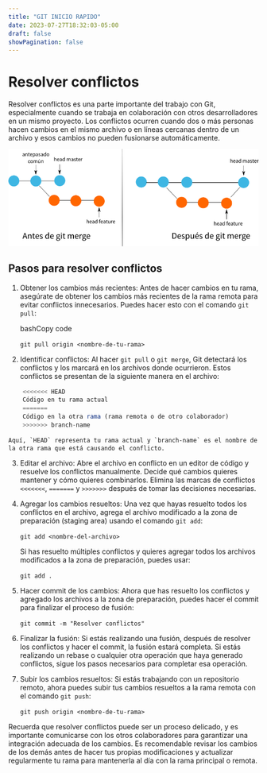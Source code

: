 ```yaml
---
title: "GIT INICIO RAPIDO"
date: 2023-07-27T18:32:03-05:00
draft: false
showPagination: false
---
```

# Resolver conflictos
Resolver conflictos es una parte importante del trabajo con Git, especialmente cuando se trabaja en colaboración con otros desarrolladores en un mismo proyecto. Los conflictos ocurren cuando dos o más personas hacen cambios en el mismo archivo o en líneas cercanas dentro de un archivo y esos cambios no pueden fusionarse automáticamente.

![git](3-way-merge.webp)


## Pasos para resolver conflictos

1.  Obtener los cambios más recientes: Antes de hacer cambios en tu rama, asegúrate de obtener los cambios más recientes de la rama remota para evitar conflictos innecesarios. Puedes hacer esto con el comando `git pull`:

    bashCopy code

    `git pull origin <nombre-de-tu-rama>`

2.  Identificar conflictos: Al hacer `git pull` o `git merge`, Git detectará los conflictos y los marcará en los archivos donde ocurrieron. Estos conflictos se presentan de la siguiente manera en el archivo:

```js
    <<<<<<< HEAD
    Código en tu rama actual
    =======
    Código en la otra rama (rama remota o de otro colaborador)
    >>>>>>> branch-name
```
    Aquí, `HEAD` representa tu rama actual y `branch-name` es el nombre de la otra rama que está causando el conflicto.

3.  Editar el archivo: Abre el archivo en conflicto en un editor de código y resuelve los conflictos manualmente. Decide qué cambios quieres mantener y cómo quieres combinarlos. Elimina las marcas de conflictos `<<<<<<<`, `=======` y `>>>>>>>` después de tomar las decisiones necesarias.

4.  Agregar los cambios resueltos: Una vez que hayas resuelto todos los conflictos en el archivo, agrega el archivo modificado a la zona de preparación (staging area) usando el comando `git add`:

    `git add <nombre-del-archivo>`

    Si has resuelto múltiples conflictos y quieres agregar todos los archivos modificados a la zona de preparación, puedes usar:

    `git add .`

5.  Hacer commit de los cambios: Ahora que has resuelto los conflictos y agregado los archivos a la zona de preparación, puedes hacer el commit para finalizar el proceso de fusión:

    `git commit -m "Resolver conflictos"`

6.  Finalizar la fusión: Si estás realizando una fusión, después de resolver los conflictos y hacer el commit, la fusión estará completa. Si estás realizando un rebase o cualquier otra operación que haya generado conflictos, sigue los pasos necesarios para completar esa operación.

7.  Subir los cambios resueltos: Si estás trabajando con un repositorio remoto, ahora puedes subir tus cambios resueltos a la rama remota con el comando `git push`:

    `git push origin <nombre-de-tu-rama>`

Recuerda que resolver conflictos puede ser un proceso delicado, y es importante comunicarse con los otros colaboradores para garantizar una integración adecuada de los cambios. Es recomendable revisar los cambios de los demás antes de hacer tus propias modificaciones y actualizar regularmente tu rama para mantenerla al día con la rama principal o remota.
